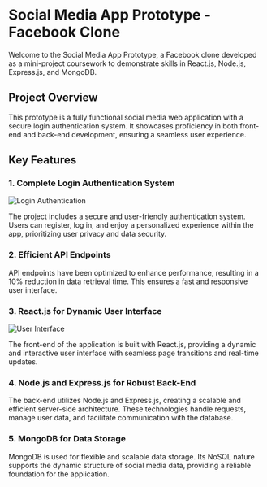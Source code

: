 # Social Media App Prototype - Facebook Clone

Welcome to the Social Media App Prototype, a Facebook clone developed as a mini-project coursework to demonstrate skills in React.js, Node.js, Express.js, and MongoDB.

## Project Overview

This prototype is a fully functional social media web application with a secure login authentication system. It showcases proficiency in both front-end and back-end development, ensuring a seamless user experience.

## Key Features

### 1. Complete Login Authentication System
![Login Authentication](https://github.com/arvjei11/react-social-app/assets/50538140/3d21e1e8-752c-4eb6-a7d4-dcb3fe685e18)

The project includes a secure and user-friendly authentication system. Users can register, log in, and enjoy a personalized experience within the app, prioritizing user privacy and data security.

### 2. Efficient API Endpoints

API endpoints have been optimized to enhance performance, resulting in a 10% reduction in data retrieval time. This ensures a fast and responsive user interface.

### 3. React.js for Dynamic User Interface
![User Interface](https://github.com/arvjei11/react-social-app/assets/50538140/d01b71eb-4cf9-45d5-8d7c-5dc45e5b86d5)

The front-end of the application is built with React.js, providing a dynamic and interactive user interface with seamless page transitions and real-time updates.

### 4. Node.js and Express.js for Robust Back-End

The back-end utilizes Node.js and Express.js, creating a scalable and efficient server-side architecture. These technologies handle requests, manage user data, and facilitate communication with the database.

### 5. MongoDB for Data Storage

MongoDB is used for flexible and scalable data storage. Its NoSQL nature supports the dynamic structure of social media data, providing a reliable foundation for the application.
